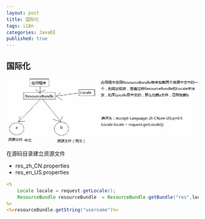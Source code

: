```yaml
---  
layout: post  
title: 国际化  
tags: i18n  
categories: JavaEE  
published: true  
---  
```


## 国际化

![国际化](/static/img/国际化/国际化.png "国际化")

在源码目录建立资源文件

* res_zh_CN.properties
* res_en_US.properties

```jsp
<%
	Locale locale = request.getLocale();
	ResourceBundle resourceBundle  = ResourceBundle.getBundle("res",locale);// 根据资源文件基本名称获得
%>
<%=resourceBundle.getString("username")%>
```